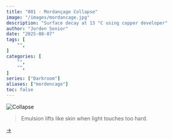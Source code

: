 ```yaml
---
title: "001 · Mordançage Collapse"
image: "/images/mordancage.jpg"
description: "Surface decay at 13 °C using copper developer"
author: "Jorden Senior"
date: "2025-08-07"
tags: [
    "",
]
categories: [
    "",
    "",
]
series: ["Darkroom"]
aliases: ["mordencage"]
toc: false
---
```


![Collapse](/images/mordancage.jpg)

> Emulsion lifts like skin when light touches too hard.

[→](/experiments/002-easton/)
